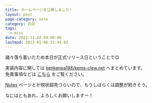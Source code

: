 ```yaml
---
title: ホームページを公開しました！
layout: post
page-category: note
category: 日記
tags:
  - misc
date: 2022-11-24 09:00:00
lastmod: 2023-01-06 22:44:02
---
```


諸々落ち着いたため本日が正式リリース日ということで😌

実装内容に関しては [kenkenpa198/kems-clew.net](https://github.com/kenkenpa198/kems-clew.net) へまとめています。  
免責事項などは [こちら](./about/) をご覧ください。

[Notes](/notes.html) ページとか現状超見づらいので、もうしばらくは調整が続きそう。

なにはともあれ、よろしくお願いしますー！
